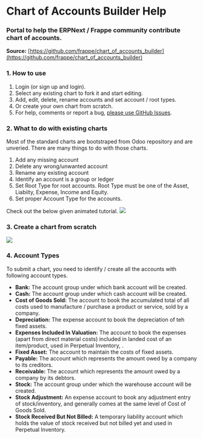 <h1 class="page-title">Chart of Accounts Builder Help</h1>
<h3 class="page-sub-title">Portal to help the ERPNext / Frappe community contribute chart of accounts.</h3>

**Source:**
[https://github.com/frappe/chart_of_accounts_builder](https://github.com/frappe/chart_of_accounts_builder)

### 1. How to use

1. Login (or sign up and login).
1. Select any existing chart to fork it and start editing.
1. Add, edit, delete, rename accounts and set account / root types.
1. Or create your own chart from scratch.
1. For help, comments or report a bug, <a href="https://github.com/frappe/chart_of_accounts_builder/issues" target="_blank">please use GitHub Issues</a>.


### 2. What to do with existing charts

Most of the standard charts are bootstraped from Odoo repository and are unveried. There are many things to do with those charts.

1. Add any missing account
1. Delete any wrong/unwanted account
1. Rename any existing account
1. Identify an account is a group or ledger
1. Set Root Type for root accounts. Root Type must be one of the Asset, Liabiity, Expense, Income and Equity.
1. Set proper Account Type for the accounts.

Check out the below given animated tutorial.
<img class="screenshot" src="assets/chart_of_accounts_builder/images/coa_builder_fork.gif">

### 3. Create a chart from scratch

<img class="screenshot" src="assets/chart_of_accounts_builder/images/coa_builder_new.gif">

### 4. Account Types

To submit a chart, you need to identify / create all the accounts with following account types.

- **Bank:** The account group under which bank account will be created.
- **Cash:** The account group under which cash account will be created.
- **Cost of Goods Sold:** The account to book the accumulated total of all costs used to manufacture / purchase a product or service, sold by a company.
- **Depreciation:** The expense account to book the depreciation of teh fixed assets.
- **Expenses Included In Valuation:** The account to book the expenses (apart from direct material costs) included in landed cost of an item/product, used in Perpetual Inventory, .
- **Fixed Asset:** The account to maintain the costs of fixed assets.
- **Payable:** The account which represents the amount owed by a company to its creditors.
- **Receivable:** The account which represents the amount owed by a company by its debtors.
- **Stock:** The account group under which the warehouse account will be created.
- **Stock Adjustment:** An expense account to book any adjustment entry of stock/inventory, and generally comes at the same level of Cost of Goods Sold.
- **Stock Received But Not Billed:** A temporary liability account which holds the value of stock received but not billed yet and used in Perpetual Inventory.
	

<!-- no-sidebar -->
